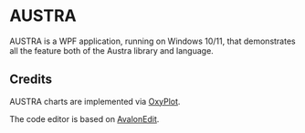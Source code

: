 # AUSTRA

AUSTRA is a WPF application, running on Windows 10/11, that demonstrates all the feature both of the Austra library and language.

## Credits

AUSTRA charts are implemented via [OxyPlot](https://oxyplot.github.io).

The code editor is based on [AvalonEdit](http://avalonedit.net).
